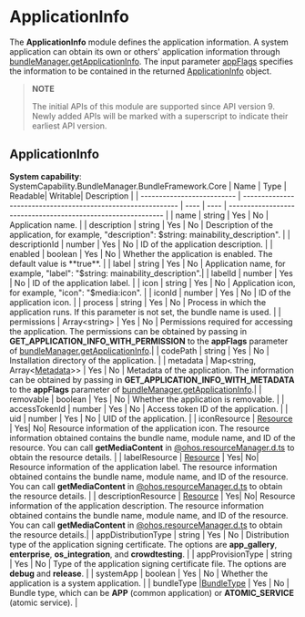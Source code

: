 # ApplicationInfo

The **ApplicationInfo** module defines the application information. A system application can obtain its own or others' application information through [bundleManager.getApplicationInfo](js-apis-bundleManager.md#bundlemanagergetapplicationinfo). The input parameter [appFlags](js-apis-bundleManager.md#applicationflag) specifies the information to be contained in the returned [ApplicationInfo](js-apis-bundleManager-applicationInfo.md) object.

> **NOTE**
>
> The initial APIs of this module are supported since API version 9. Newly added APIs will be marked with a superscript to indicate their earliest API version.

## ApplicationInfo

**System capability**: SystemCapability.BundleManager.BundleFramework.Core
| Name                      | Type                                                        | Readable| Writable| Description                                                        |
| -------------------------- | ------------------------------------------------------------ | ---- | ---- | ------------------------------------------------------------ |
| name                       | string                                                       | Yes  | No  | Application name.                                                |
| description                | string                                                       | Yes  | No  | Description of the application, for example, "description": $string: mainability_description".                                                |
| descriptionId              | number                                                       | Yes  | No  | ID of the application description.                                              |
| enabled                    | boolean                                                      | Yes  | No  | Whether the application is enabled. The default value is **true**.                          |
| label                      | string                                                       | Yes  | No  | Application name, for example, "label": "$string: mainability_description".|
| labelId                    | number                                                       | Yes  | No  | ID of the application label.                                              |
| icon                       | string                                                       | Yes  | No  | Application icon, for example, "icon": "$media:icon".                                                |
| iconId                     | number                                                       | Yes  | No  | ID of the application icon.                                              |
| process                    | string                                                       | Yes  | No  | Process in which the application runs. If this parameter is not set, the bundle name is used.                  |
| permissions                | Array\<string>                                               | Yes  | No  | Permissions required for accessing the application. The permissions can be obtained by passing in **GET_APPLICATION_INFO_WITH_PERMISSION** to the **appFlags** parameter of [bundleManager.getApplicationInfo](js-apis-bundleManager.md#bundlemanagergetapplicationinfo).|
| codePath                   | string                                                       | Yes  | No  | Installation directory of the application.                                            |
| metadata                   | Map\<string, Array\<[Metadata](js-apis-bundleManager-metadata.md)>> | Yes  | No  | Metadata of the application. The information can be obtained by passing in **GET_APPLICATION_INFO_WITH_METADATA** to the **appFlags** parameter of [bundleManager.getApplicationInfo](js-apis-bundleManager.md#bundlemanagergetapplicationinfo).|
| removable                  | boolean                                                      | Yes  | No  | Whether the application is removable.                                        |
| accessTokenId             | number                                                       | Yes  | No  | Access token ID of the application.                                     |
| uid                       | number                                                       | Yes  | No  | UID of the application.                                               |
| iconResource              | [Resource](js-apis-resource-manager.md#resource9) | Yes| No| Resource information of the application icon. The resource information obtained contains the bundle name, module name, and ID of the resource. You can call **getMediaContent** in [@ohos.resourceManager.d.ts](https://gitee.com/openharmony/interface_sdk-js/blob/master/api/@ohos.resourceManager.d.ts) to obtain the resource details.                    |
| labelResource             | [Resource](js-apis-resource-manager.md#resource9) | Yes| No| Resource information of the application label. The resource information obtained contains the bundle name, module name, and ID of the resource. You can call **getMediaContent** in [@ohos.resourceManager.d.ts](https://gitee.com/openharmony/interface_sdk-js/blob/master/api/@ohos.resourceManager.d.ts) to obtain the resource details.                        |
| descriptionResource       | [Resource](js-apis-resource-manager.md#resource9) | Yes| No| Resource information of the application description. The resource information obtained contains the bundle name, module name, and ID of the resource. You can call **getMediaContent** in [@ohos.resourceManager.d.ts](https://gitee.com/openharmony/interface_sdk-js/blob/master/api/@ohos.resourceManager.d.ts) to obtain the resource details.|
| appDistributionType       | string                                                       | Yes  | No  | Distribution type of the application signing certificate. The options are **app_gallery**, **enterprise**, **os_integration**, and **crowdtesting**.   |
| appProvisionType          | string                                                       | Yes  | No  | Type of the application signing certificate file. The options are **debug** and **release**.          |
| systemApp          | boolean                                                       | Yes  | No  | Whether the application is a system application.          |
| bundleType                |[BundleType](js-apis-bundleManager.md#bundletype)             | Yes  | No  | Bundle type, which can be **APP** (common application) or **ATOMIC_SERVICE** (atomic service).                               |
